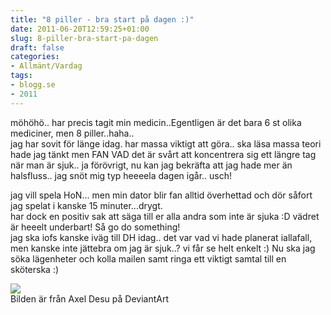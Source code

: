 ```yaml
---
title: "8 piller - bra start på dagen :)"
date: 2011-06-20T12:59:25+01:00
slug: 8-piller-bra-start-pa-dagen
draft: false
categories:
- Allmänt/Vardag
tags:
- blogg.se
- 2011
---
```

möhöhö.. har precis tagit min medicin..Egentligen är det bara 6 st olika mediciner, men 8 piller..haha..  
jag har sovit för länge idag. har massa viktigt att göra.. ska läsa massa teori hade jag tänkt men FAN VAD det är svårt att koncentrera sig ett längre tag när man är sjuk.. ja förövrigt, nu kan jag bekräfta att jag hade mer än halsfluss.. jag snöt mig typ heeeela dagen igår.. usch!  
  
jag vill spela HoN... men min dator blir fan alltid överhettad och dör såfort jag spelat i kanske 15 minuter...drygt.  
har dock en positiv sak att säga till er alla andra som inte är sjuka :D vädret är heeelt underbart! Så go do something!  
jag ska iofs kanske iväg till DH idag.. det var vad vi hade planerat iallafall, men kanske inte jättebra om jag är sjuk..? vi får se helt enkelt :) Nu ska jag söka lägenheter och kolla mailen samt ringa ett viktigt samtal till en sköterska :)  
  
  
![](/assets/images/blogg.se/sick_by_axel_desu_153690652.jpg)  
Bilden är från Axel Desu på DeviantArt